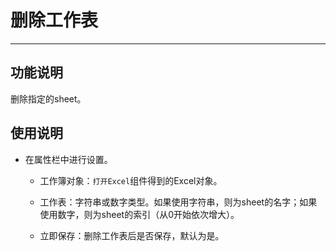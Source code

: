 # 删除工作表
---
## 功能说明
删除指定的sheet。

## 使用说明
* 在属性栏中进行设置。

  * 工作簿对象：`打开Excel`组件得到的Excel对象。
  
  * 工作表：字符串或数字类型。如果使用字符串，则为sheet的名字；如果使用数字，则为sheet的索引（从0开始依次增大）。

  * 立即保存：删除工作表后是否保存，默认为是。